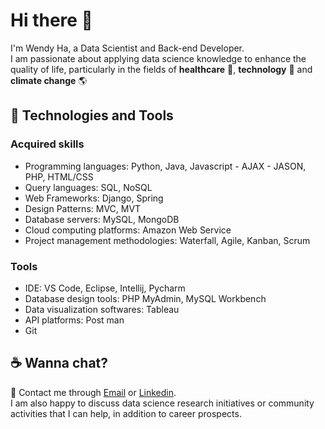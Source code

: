 # Hi there 👋
I'm Wendy Ha, a Data Scientist and Back-end Developer. <br/>
I am passionate about applying data science knowledge to enhance the quality of life, particularly in the fields of **healthcare** 💊, **technology** 🌳  and **climate change** 🌎
## 🔭 Technologies and Tools  
### Acquired skills 
- Programming languages: Python, Java, Javascript - AJAX - JASON, PHP, HTML/CSS
- Query languages: SQL, NoSQL
- Web Frameworks: Django, Spring
- Design Patterns: MVC, MVT
- Database servers: MySQL, MongoDB
- Cloud computing platforms: Amazon Web Service
- Project management methodologies: Waterfall, Agile, Kanban, Scrum
### Tools
- IDE: VS Code, Eclipse, Intellij, Pycharm
- Database design tools: PHP MyAdmin, MySQL Workbench
- Data visualization softwares: Tableau
- API platforms: Post man
- Git
## ☕ Wanna chat?    
💌  Contact me through [Email](mailto:wendyha.sut@gmail.com) or [Linkedin](https://www.linkedin.com/in/wendyhatuyen/).<br/>
I am also happy to discuss data science research initiatives or community activities that I can help, in addition to career prospects.
